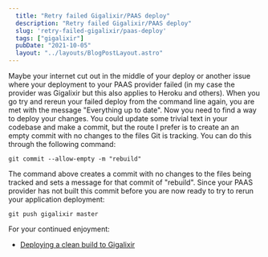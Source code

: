```yaml
---
  title: "Retry failed Gigalixir/PAAS deploy"
  description: "Retry failed Gigalixir/PAAS deploy"
  slug: 'retry-failed-gigalixir/paas-deploy'
  tags: ["gigalixir"]
  pubDate: "2021-10-05"
  layout: "../layouts/BlogPostLayout.astro"
---
```


Maybe your internet cut out in the middle of your deploy or another issue where your deployment to your PAAS provider failed (in my case the provider was Gigalixir but this also applies to Heroku and others). When you go try and rereun your failed deploy from the command line again, you are met with the message "Everything up to date". Now you need to find a way to deploy your changes. You could update some trivial text in your codebase and make a commit, but the route I prefer is to create an an empty commit with no changes to the files Git is tracking. You can do this through the following command:

```
git commit --allow-empty -m "rebuild"
```

The command above creates a commit with no changes to the files being tracked and sets a message for that commit of "rebuild". Since your PAAS provider has not built this commit before you are now ready to try to rerun your application deployment:

```
git push gigalixir master
```

For your continued enjoyment:
- [Deploying a clean build to Gigalixir](https://tinytechtuts.com/2020-gigalixir-deploy-no-cache)
